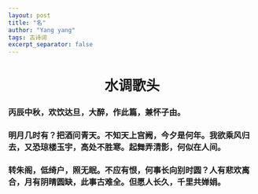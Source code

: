 ```yaml
---
layout: post
title: "名"
author: "Yang yang"
tags: 古诗词
excerpt_separator: false
---
```


# <center>水调歌头</center>

### 丙辰中秋，欢饮达旦，大醉，作此篇，兼怀子由。

### 明月几时有？把酒问青天。不知天上宫阙，今夕是何年。我欲乘风归去，又恐琼楼玉宇，高处不胜寒。起舞弄清影，何似在人间。

### 转朱阁，低绮户，照无眠。不应有恨，何事长向别时圆？人有悲欢离合，月有阴晴圆缺，此事古难全。但愿人长久，千里共婵娟。

